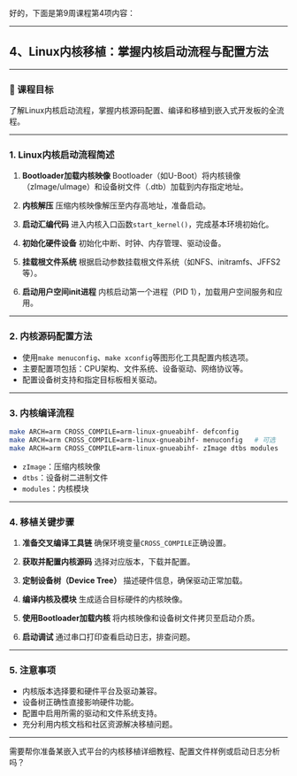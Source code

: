 好的，下面是第9周课程第4项内容：

---

## 4、Linux内核移植：掌握内核启动流程与配置方法

---

### 🎯 课程目标

了解Linux内核启动流程，掌握内核源码配置、编译和移植到嵌入式开发板的全流程。

---

### 1. Linux内核启动流程简述

1. **Bootloader加载内核映像**
   Bootloader（如U-Boot）将内核镜像（zImage/uImage）和设备树文件（.dtb）加载到内存指定地址。

2. **内核解压**
   压缩内核映像解压至内存高地址，准备启动。

3. **启动汇编代码**
   进入内核入口函数`start_kernel()`，完成基本环境初始化。

4. **初始化硬件设备**
   初始化中断、时钟、内存管理、驱动设备。

5. **挂载根文件系统**
   根据启动参数挂载根文件系统（如NFS、initramfs、JFFS2等）。

6. **启动用户空间init进程**
   内核启动第一个进程（PID 1），加载用户空间服务和应用。

---

### 2. 内核源码配置方法

* 使用`make menuconfig`、`make xconfig`等图形化工具配置内核选项。
* 主要配置项包括：CPU架构、文件系统、设备驱动、网络协议等。
* 配置设备树支持和指定目标板相关驱动。

---

### 3. 内核编译流程

```bash
make ARCH=arm CROSS_COMPILE=arm-linux-gnueabihf- defconfig
make ARCH=arm CROSS_COMPILE=arm-linux-gnueabihf- menuconfig   # 可选
make ARCH=arm CROSS_COMPILE=arm-linux-gnueabihf- zImage dtbs modules
```

* `zImage`：压缩内核映像
* `dtbs`：设备树二进制文件
* `modules`：内核模块

---

### 4. 移植关键步骤

1. **准备交叉编译工具链**
   确保环境变量`CROSS_COMPILE`正确设置。

2. **获取并配置内核源码**
   选择对应版本，下载并配置。

3. **定制设备树（Device Tree）**
   描述硬件信息，确保驱动正常加载。

4. **编译内核及模块**
   生成适合目标硬件的内核映像。

5. **使用Bootloader加载内核**
   将内核映像和设备树文件拷贝至启动介质。

6. **启动调试**
   通过串口打印查看启动日志，排查问题。

---

### 5. 注意事项

* 内核版本选择要和硬件平台及驱动兼容。
* 设备树正确性直接影响硬件功能。
* 配置中启用所需的驱动和文件系统支持。
* 充分利用内核文档和社区资源解决移植问题。

---

需要帮你准备某嵌入式平台的内核移植详细教程、配置文件样例或启动日志分析吗？
